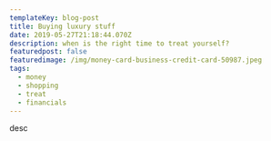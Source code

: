 ```yaml
---
templateKey: blog-post
title: Buying luxury stuff
date: 2019-05-27T21:18:44.070Z
description: when is the right time to treat yourself?
featuredpost: false
featuredimage: /img/money-card-business-credit-card-50987.jpeg
tags:
  - money
  - shopping
  - treat
  - financials
---
```

desc
